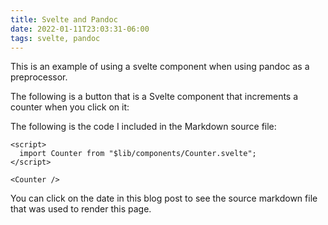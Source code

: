 ```yaml
---
title: Svelte and Pandoc
date: 2022-01-11T23:03:31-06:00
tags: svelte, pandoc
---
```


This is an example of using a svelte component when using pandoc as a preprocessor.

The following is a button that is a Svelte component that increments a counter when you click on it:

<script>
    import Counter from "$lib/components/Counter.svelte"
</script>

<Counter/>

The following is the code I included in the Markdown source file:

```svelte
<script>
  import Counter from "$lib/components/Counter.svelte";
</script>

<Counter />
```

You can click on the date in this blog post to see the source markdown file that was used to render this page.
